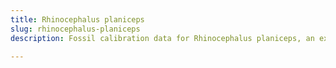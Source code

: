 ```yaml
---
title: Rhinocephalus planiceps
slug: rhinocephalus-planiceps
description: Fossil calibration data for Rhinocephalus planiceps, an extinct species of fish. Includes taxonomy authority and locality references, and cross-references to living taxa.

---
```

